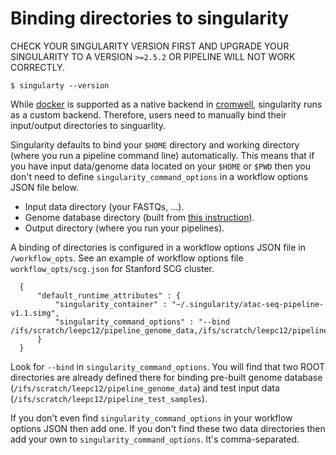 Binding directories to singularity
==================================

CHECK YOUR SINGULARITY VERSION FIRST AND UPGRADE YOUR SINGULARITY TO A VERSION `>=2.5.2` OR PIPELINE WILL NOT WORK CORRECTLY.
```
$ singularty --version
```

While [docker](https://www.docker.com/) is supported as a native backend in [cromwell](https://github.com/broadinstitute/cromwell), singularity runs as a custom backend. Therefore, users need to manually bind their input/output directories to singuarlity.

Singularity defaults to bind your `$HOME` directory and working directory (where you run a pipeline command line) automatically. This means that if you have input data/genome data located on your `$HOME` or `$PWD` then you don't need to define `singularity_command_options` in a workflow options JSON file below.

* Input data directory (your FASTQs, ...).
* Genome database directory (built from [this instruction](build_genome_database.md)).
* Output directory (where you run your pipelines).

A binding of directories is configured in a workflow options JSON file in `/workflow_opts`. See an example of workflow options file `workflow_opts/scg.json` for Stanford SCG cluster.
```
  {
      "default_runtime_attributes" : {
          "singularity_container" : "~/.singularity/atac-seq-pipeline-v1.1.simg",
          "singularity_command_options" : "--bind /ifs/scratch/leepc12/pipeline_genome_data,/ifs/scratch/leepc12/pipeline_test_samples"
      }
  }
```

Look for `--bind` in `singularity_command_options`. You will find that two ROOT directories are already defined there for binding pre-built genome database (`/ifs/scratch/leepc12/pipeline_genome_data`) and test input data (`/ifs/scratch/leepc12/pipeline_test_samples`).

If you don't even find `singularity_command_options` in your workflow options JSON then add one. If you don't find these two data directories then add your own to `singularity_command_options`. It's comma-separated.